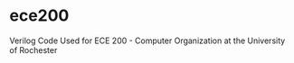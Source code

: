 ece200
======

Verilog Code Used for ECE 200 - Computer Organization at the University of Rochester
